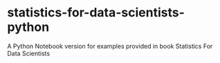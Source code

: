 # statistics-for-data-scientists-python
A Python Notebook version for examples provided in book Statistics For Data Scientists
